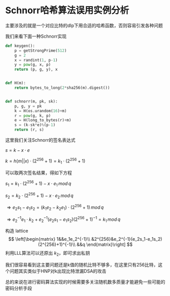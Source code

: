 # Schnorr哈希算法误用实例分析

主要涉及的就是一个对应比特的dlp下用合适的哈希函数，否则容易引发各种问题

我们来看下面一种Schnorr实现

```python
def keygen():
    p = getStrongPrime(512)
    g = 2
    x = randint(1, p-1)
    y = pow(g, x, p)
    return (p, g, y), x


def H(m):
    return bytes_to_long(2*sha256(m).digest())


def schnorr(m, pk, sk):
    p, g, y = pk
    k = H(os.urandom(16)+m)
    r = pow(g, k, p)
    e = H(long_to_bytes(r)+m)
    s = (k-sk*e)%(p-1)
    return (r, s)
```



这里我们关注Schnorr的签名表达式

$s=k-x\cdot e$

$k = h(m||x)\cdot (2^{256}+1)=k_1\cdot (2^{256}+1)$

可以取两次签名结果，得如下方程

$s_1=k_1\cdot (2^{256}+1)-x\cdot e_1\,mod\,q$

$s_2=k_2\cdot (2^{256}+1)-x\cdot e_2\,mod\,q$

$\Rightarrow e_2s_1-e_1s_2=(k_1e_2-k_2e_1)\cdot (2^{256}+1)\,mod\,q$

$\Rightarrow e_2^{-1}e_1\cdot k_2+e_2^{-1}(e_2s_1-e_1s_2)(2^{256}+1)^{-1}=k_1\,mod\,q$

构造 lattice
$$
\left[\begin{matrix} 1&&e_1e_2^{-1}\\
&2^{256}&e_2^{-1}(e_2s_1-e_1s_2)(2^{256}+1)^{-1}\\
&&q
\end{matrix}\right]
$$
利用LLL算法可以还原出 $k_2$，即可求出私钥

我们很容易看到这主要问题还是k值的随机比特不够多，在这里只有256比特，这个问题其实类似于HNP对k出现比特泄漏DSA的攻击

总的来说在进行密码算法实现的时候需要多关注随机数多质量才能避免一些可能的密码分析手段